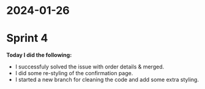 # 2024-01-26

# Sprint 4

**Today I did the following:**

- I successfuly solved the issue with order details & merged.
- I did some re-styling of the confirmation page.
- I started a new branch for cleaning the code and add some extra styling.

